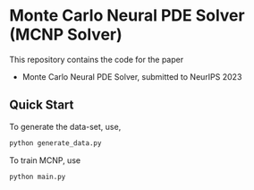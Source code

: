 # Monte Carlo Neural PDE Solver (MCNP Solver)

This repository contains the code for the paper
- Monte Carlo Neural PDE Solver, submitted to NeurIPS 2023

## Quick Start

To generate the data-set, use, 
```bash
python generate_data.py
```
To train MCNP, use
```bash
python main.py
```

